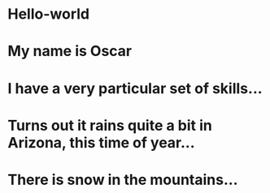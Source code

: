 # Hello-world
# My name is Oscar
# I have a very particular set of skills...
# Turns out it rains quite a bit in Arizona, this time of year...
# There is snow in the mountains...
